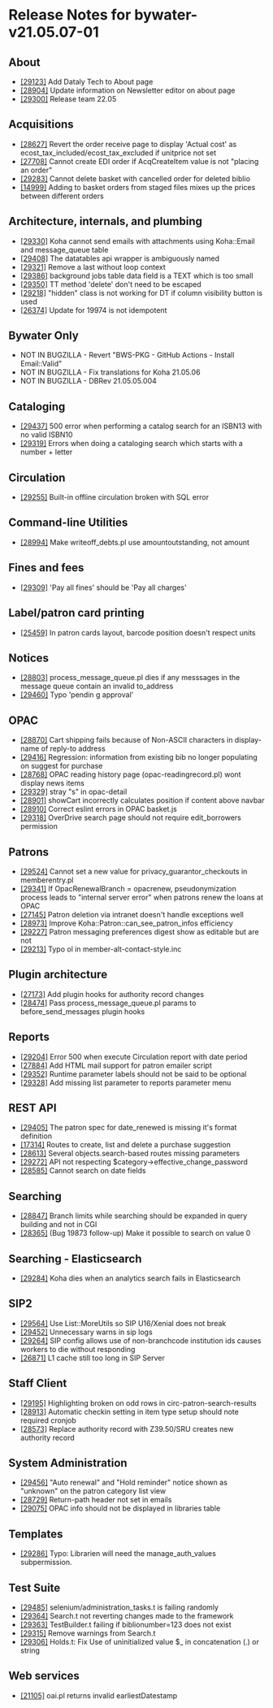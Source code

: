 
# Release Notes for bywater-v21.05.07-01

## About

- [[29123]](http://bugs.koha-community.org/bugzilla3/show_bug.cgi?id=29123) Add Dataly Tech to About page
- [[28904]](http://bugs.koha-community.org/bugzilla3/show_bug.cgi?id=28904) Update information on Newsletter editor on about page
- [[29300]](http://bugs.koha-community.org/bugzilla3/show_bug.cgi?id=29300) Release team 22.05

## Acquisitions

- [[28627]](http://bugs.koha-community.org/bugzilla3/show_bug.cgi?id=28627) Revert the order receive page to display 'Actual cost' as ecost_tax_included/ecost_tax_excluded if unitprice not set
- [[27708]](http://bugs.koha-community.org/bugzilla3/show_bug.cgi?id=27708) Cannot create EDI order if AcqCreateItem value is not "placing an order"
- [[29283]](http://bugs.koha-community.org/bugzilla3/show_bug.cgi?id=29283) Cannot delete basket with cancelled order for deleted biblio
- [[14999]](http://bugs.koha-community.org/bugzilla3/show_bug.cgi?id=14999) Adding to basket orders from staged files mixes up the prices between different orders

## Architecture, internals, and plumbing

- [[29330]](http://bugs.koha-community.org/bugzilla3/show_bug.cgi?id=29330) Koha cannot send emails with attachments using Koha::Email and message_queue table
- [[29408]](http://bugs.koha-community.org/bugzilla3/show_bug.cgi?id=29408) The datatables api wrapper is ambiguously named
- [[29321]](http://bugs.koha-community.org/bugzilla3/show_bug.cgi?id=29321) Remove a last without loop context
- [[29386]](http://bugs.koha-community.org/bugzilla3/show_bug.cgi?id=29386) background jobs table data field is a TEXT which is too small
- [[29350]](http://bugs.koha-community.org/bugzilla3/show_bug.cgi?id=29350) TT method 'delete' don't need to be escaped
- [[29218]](http://bugs.koha-community.org/bugzilla3/show_bug.cgi?id=29218) "hidden" class is not working for DT if column visibility button is used
- [[26374]](http://bugs.koha-community.org/bugzilla3/show_bug.cgi?id=26374) Update for 19974 is not idempotent

## Bywater Only

- NOT IN BUGZILLA - Revert "BWS-PKG - GitHub Actions - Install Email::Valid"
- NOT IN BUGZILLA - Fix translations for Koha 21.05.06
- NOT IN BUGZILLA - DBRev 21.05.05.004

## Cataloging

- [[29437]](http://bugs.koha-community.org/bugzilla3/show_bug.cgi?id=29437) 500 error when performing a catalog search for an ISBN13 with no valid ISBN10
- [[29319]](http://bugs.koha-community.org/bugzilla3/show_bug.cgi?id=29319) Errors when doing a cataloging search which starts with a number + letter

## Circulation

- [[29255]](http://bugs.koha-community.org/bugzilla3/show_bug.cgi?id=29255) Built-in offline circulation broken with SQL error

## Command-line Utilities

- [[28994]](http://bugs.koha-community.org/bugzilla3/show_bug.cgi?id=28994) Make writeoff_debts.pl use amountoutstanding, not amount

## Fines and fees

- [[29309]](http://bugs.koha-community.org/bugzilla3/show_bug.cgi?id=29309) 'Pay all fines' should be 'Pay all charges'

## Label/patron card printing

- [[25459]](http://bugs.koha-community.org/bugzilla3/show_bug.cgi?id=25459) In patron cards layout, barcode position doesn't respect units

## Notices

- [[28803]](http://bugs.koha-community.org/bugzilla3/show_bug.cgi?id=28803) process_message_queue.pl dies if any messsages in the message queue contain an invalid to_address
- [[29460]](http://bugs.koha-community.org/bugzilla3/show_bug.cgi?id=29460) Typo 'pendin    g approval'

## OPAC

- [[28870]](http://bugs.koha-community.org/bugzilla3/show_bug.cgi?id=28870) Cart shipping fails because of Non-ASCII characters in display-name of reply-to address
- [[29416]](http://bugs.koha-community.org/bugzilla3/show_bug.cgi?id=29416) Regression: information from existing bib no longer populating on suggest for purchase
- [[28768]](http://bugs.koha-community.org/bugzilla3/show_bug.cgi?id=28768) OPAC reading history page (opac-readingrecord.pl) wont display news items
- [[29329]](http://bugs.koha-community.org/bugzilla3/show_bug.cgi?id=29329) stray "s" in opac-detail
- [[28901]](http://bugs.koha-community.org/bugzilla3/show_bug.cgi?id=28901) showCart incorrectly calculates position if content above navbar
- [[28910]](http://bugs.koha-community.org/bugzilla3/show_bug.cgi?id=28910) Correct eslint errors in OPAC basket.js
- [[29318]](http://bugs.koha-community.org/bugzilla3/show_bug.cgi?id=29318) OverDrive search page should not require edit_borrowers permission

## Patrons

- [[29524]](http://bugs.koha-community.org/bugzilla3/show_bug.cgi?id=29524) Cannot set a new value for privacy_guarantor_checkouts in memberentry.pl
- [[29341]](http://bugs.koha-community.org/bugzilla3/show_bug.cgi?id=29341) If OpacRenewalBranch = opacrenew, pseudonymization process leads to "internal server error" when patrons renew the loans at OPAC
- [[27145]](http://bugs.koha-community.org/bugzilla3/show_bug.cgi?id=27145) Patron deletion via intranet doesn't handle exceptions well
- [[28973]](http://bugs.koha-community.org/bugzilla3/show_bug.cgi?id=28973) Improve Koha::Patron::can_see_patron_infos efficiency
- [[29227]](http://bugs.koha-community.org/bugzilla3/show_bug.cgi?id=29227) Patron messaging preferences digest show as editable but are not
- [[29213]](http://bugs.koha-community.org/bugzilla3/show_bug.cgi?id=29213) Typo ol in member-alt-contact-style.inc

## Plugin architecture

- [[27173]](http://bugs.koha-community.org/bugzilla3/show_bug.cgi?id=27173) Add plugin hooks for authority record changes
- [[28474]](http://bugs.koha-community.org/bugzilla3/show_bug.cgi?id=28474) Pass process_message_queue.pl params to before_send_messages plugin hooks

## Reports

- [[29204]](http://bugs.koha-community.org/bugzilla3/show_bug.cgi?id=29204) Error 500 when execute Circulation report with date period
- [[27884]](http://bugs.koha-community.org/bugzilla3/show_bug.cgi?id=27884) Add HTML mail support for patron emailer script
- [[29352]](http://bugs.koha-community.org/bugzilla3/show_bug.cgi?id=29352) Runtime parameter labels should not be said to be optional
- [[29328]](http://bugs.koha-community.org/bugzilla3/show_bug.cgi?id=29328) Add missing list parameter to reports parameter menu

## REST API

- [[29405]](http://bugs.koha-community.org/bugzilla3/show_bug.cgi?id=29405) The patron spec for date_renewed is missing it's format definition
- [[17314]](http://bugs.koha-community.org/bugzilla3/show_bug.cgi?id=17314) Routes to create, list and delete a purchase suggestion
- [[28613]](http://bugs.koha-community.org/bugzilla3/show_bug.cgi?id=28613) Several objects.search-based routes missing parameters
- [[29272]](http://bugs.koha-community.org/bugzilla3/show_bug.cgi?id=29272) API not respecting $category->effective_change_password
- [[28585]](http://bugs.koha-community.org/bugzilla3/show_bug.cgi?id=28585) Cannot search on date fields

## Searching

- [[28847]](http://bugs.koha-community.org/bugzilla3/show_bug.cgi?id=28847) Branch limits while searching should be expanded in query building and not in CGI
- [[28365]](http://bugs.koha-community.org/bugzilla3/show_bug.cgi?id=28365) (Bug 19873 follow-up) Make it possible to search on value 0

## Searching - Elasticsearch

- [[29284]](http://bugs.koha-community.org/bugzilla3/show_bug.cgi?id=29284) Koha dies when an analytics search fails in Elasticsearch

## SIP2

- [[29564]](http://bugs.koha-community.org/bugzilla3/show_bug.cgi?id=29564) Use List::MoreUtils so SIP U16/Xenial does not break
- [[29452]](http://bugs.koha-community.org/bugzilla3/show_bug.cgi?id=29452) Unnecessary warns in sip logs
- [[29264]](http://bugs.koha-community.org/bugzilla3/show_bug.cgi?id=29264) SIP config allows use of non-branchcode institution ids causes workers to die without responding
- [[26871]](http://bugs.koha-community.org/bugzilla3/show_bug.cgi?id=26871) L1 cache still too long in SIP Server

## Staff Client

- [[29195]](http://bugs.koha-community.org/bugzilla3/show_bug.cgi?id=29195) Highlighting broken on odd rows in circ-patron-search-results
- [[28913]](http://bugs.koha-community.org/bugzilla3/show_bug.cgi?id=28913) Automatic checkin setting in item type setup should note required cronjob
- [[28573]](http://bugs.koha-community.org/bugzilla3/show_bug.cgi?id=28573) Replace authority record with Z39.50/SRU creates new authority record

## System Administration

- [[29456]](http://bugs.koha-community.org/bugzilla3/show_bug.cgi?id=29456) "Auto renewal" and "Hold reminder" notice shown as "unknown" on the patron category list view
- [[28729]](http://bugs.koha-community.org/bugzilla3/show_bug.cgi?id=28729) Return-path header not set in emails
- [[29075]](http://bugs.koha-community.org/bugzilla3/show_bug.cgi?id=29075) OPAC info should not be displayed in libraries table

## Templates

- [[29286]](http://bugs.koha-community.org/bugzilla3/show_bug.cgi?id=29286) Typo: Librarien will need the manage_auth_values subpermission.

## Test Suite

- [[29485]](http://bugs.koha-community.org/bugzilla3/show_bug.cgi?id=29485) selenium/administration_tasks.t is failing randomly
- [[29364]](http://bugs.koha-community.org/bugzilla3/show_bug.cgi?id=29364) Search.t not reverting changes made to the framework
- [[29363]](http://bugs.koha-community.org/bugzilla3/show_bug.cgi?id=29363) TestBuilder.t failing if biblionumber=123 does not exist
- [[29315]](http://bugs.koha-community.org/bugzilla3/show_bug.cgi?id=29315) Remove warnings from Search.t
- [[29306]](http://bugs.koha-community.org/bugzilla3/show_bug.cgi?id=29306) Holds.t: Fix Use of uninitialized value $_ in concatenation (.) or string

## Web services

- [[21105]](http://bugs.koha-community.org/bugzilla3/show_bug.cgi?id=21105) oai.pl returns invalid earliestDatestamp


